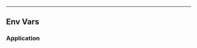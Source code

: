 <!-- Space: Projects -->
<!-- Parent: SpringBootPocOpenTelemetry -->
<!-- Title: EnvVars SpringBootPocOpenTelemetry -->
<!-- Label: SpringBootPocOpenTelemetry -->
<!-- Label: Project -->
<!-- Label: EnvVars -->
<!-- Include: disclaimer.md -->
<!-- Include: ac:toc -->

---

## Env Vars

### Application
